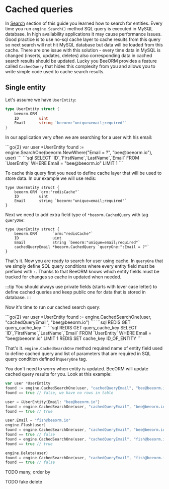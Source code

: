 # Cached queries

In [Search](/guide/search.html) section of this guide you learned
how to search for entities. Every time you run `engine.Search()` method
SQL query is executed in MySQL database. In high availability applications
it may cause performance issues. Good practice is to use no-sql cache layer
to cache results from this query so next search will not hit MySQL database but
data will be loaded from this cache. There are one issue with this solution - 
every time data in MySQL is changed (inserts, updates, deletes) also corresponding
data in cached search results should be updated. Lucky you BeeORM provides
a feature called ``CachedQuery`` that hides this complexity from you and allows
you to write simple code used to cache search results.

## Single entity

Let's assume we have ``UserEntity``:

```go
type UserEntity struct {
	beeorm.ORM
	ID         uint
    Email      string `beeorm:"unique=email;required"` 
}
```

In our application very often we are searching for a user with his email:

<code-group>
<code-block title="code">
```go{2}
var user *UserEntity
found := engine.SearchOne(beeorm.NewWhere("Email = ?", "bee@beeorm.io"), user)
```
</code-block>

<code-block title="queries">
```sql
SELECT `ID`,`FirstName`,`LastName`,`Email` FROM `UserEntity` WHERE Email = "bee@beeorm.io" LIMIT 1
```
</code-block>
</code-group>

To cache this query first you need to define cache layer that will be used to store data.
In our example we will use redis:

```go{2}
type UserEntity struct {
	beeorm.ORM `orm:"redisCache"`
	ID         uint
    Email      string `beeorm:"unique=email;required"` 
}
```

Next we need to add extra field type of ``*beeorm.CachedQuery`` with tag `queryOne`: 

```go{5}
type UserEntity struct {
	beeorm.ORM       `orm:"redisCache"`
	ID               uint
    Email            string `beeorm:"unique=email;required"` 
    cachedQueryEmail *beeorm.CachedQuery `queryOne:":Email = ?"`
}
```

That's it. Now you are ready to search for user using cache. 
In `queryOne` that we simply define SQL query conditions where every entity
field must be prefixed with `:`. Thanks to that BeeORM knows which entity fields 
must be tracked for changes so cache in updated when needed.

:::tip
You should always use private fields (starts with lover case letter) to define
cached queries and keep public one for data that is stored in database.
:::

Now it's time to run our cached search query:

<code-group>
<code-block title="code">
```go{2}
var user *UserEntity
found := engine.CachedSearchOne(user, "cachedQueryEmail", "bee@beeorm.io")
```
</code-block>

<code-block title="queries hit">
```sql
REDIS GET query_cache_key
```
</code-block>

<code-block title="queries miss">
```sql
REDIS GET query_cache_key
SELECT `ID`,`FirstName`,`LastName`,`Email` FROM `UserEntity` WHERE Email = "bee@beeorm.io" LIMIT 1
REDIS SET cache_key ID_OF_ENTITY
```
</code-block>
</code-group>

That's it. `engine.CachedSearchOne` method required name of entity field used to define
cached query and list of parameters that are required in SQL query condition defined
in`queryOne` tag.

You don't need to worry when entity is updated. BeeORM will update cached query results
for you. Look at this example:

```go
var user *UserEntity
found := engine.CachedSearchOne(user, "cachedQueryEmail", "bee@beeorm.io")
found == true // false, we have no rows in table

user = &UserEntity{Email: "bee@beeorm.io"}
found = engine.CachedSearchOne(user, "cachedQueryEmail", "bee@beeorm.io")
found == true // true

user.Email = "fish@beeorm.io"
engine.Flush(user)
found = engine.CachedSearchOne(user, "cachedQueryEmail", "bee@beeorm.io")
found == true // false
found = engine.CachedSearchOne(user, "cachedQueryEmail", "fish@beeorm.io")
found == true // true

engine.Delete(user)
found = engine.CachedSearchOne(user, "cachedQueryEmail", "fish@beeorm.io")
found == true // false
```

TODO many, order by

TODO fake delete
